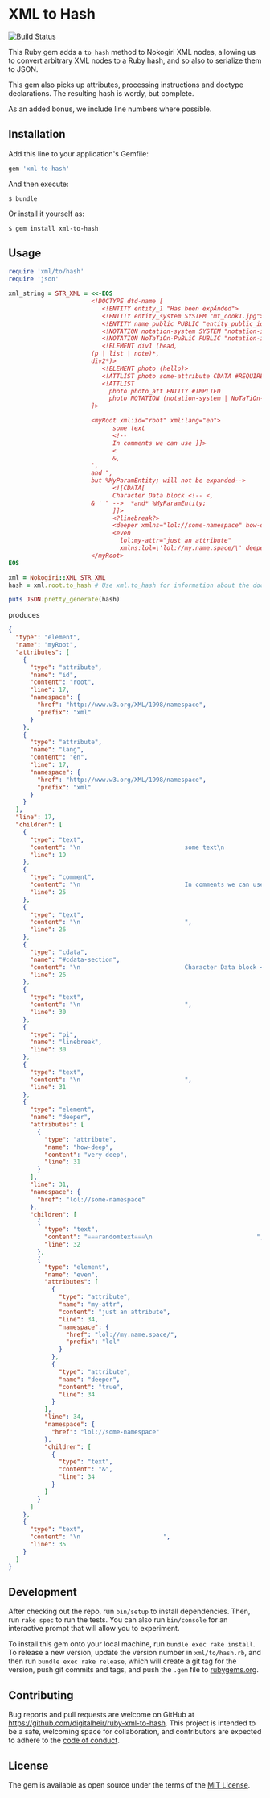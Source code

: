 # XML to Hash
[![Build Status](https://travis-ci.org/digitalheir/ruby-xml-to-hash.svg?branch=master)](https://travis-ci.org/digitalheir/ruby-xml-to-hash)

This Ruby gem adds a `to_hash` method to Nokogiri XML nodes, allowing us to convert arbitrary XML nodes to a Ruby hash,
and so also to serialize them to JSON.

This gem also picks up attributes, processing instructions and doctype declarations. The resulting hash is wordy, but complete.

As an added bonus, we include line numbers where possible.


## Installation

Add this line to your application's Gemfile:

```ruby
gem 'xml-to-hash'
```

And then execute:

    $ bundle

Or install it yourself as:

    $ gem install xml-to-hash

## Usage

```ruby
require 'xml/to/hash'
require 'json'

xml_string = STR_XML = <<-EOS
                       <!DOCTYPE dtd-name [
                          <!ENTITY entity_1 "Has been ëxpÄnded">
                          <!ENTITY entity_system SYSTEM "mt_cook1.jpg">
                          <!ENTITY name_public PUBLIC "entity_public_id" "URI">
                          <!NOTATION notation-system SYSTEM "notation-id-system">
                          <!NOTATION NoTaTiOn-PuBLiC PUBLIC "notation-id-public">
                          <!ELEMENT div1 (head,
                       (p | list | note)*,
                       div2*)>
                          <!ELEMENT photo (hello)>
                          <!ATTLIST photo some-attribute CDATA #REQUIRED>
                          <!ATTLIST
                            photo photo_att ENTITY #IMPLIED
                            photo NOTATION (notation-system | NoTaTiOn-PuBLiC | notation-system) #IMPLIED>
                       ]>

                       <myRoot xml:id="root" xml:lang="en">
                             some text
                             <!--
                             In comments we can use ]]>
                             <
                             &,
                       ',
                       and ",
                       but %MyParamEntity; will not be expanded-->
                             <![CDATA[
                             Character Data block <!-- <,
                       & ' " -->  *and* %MyParamEntity;
                             ]]>
                             <?linebreak?>
                             <deeper xmlns="lol://some-namespace" how-deep="very-deep">☠☠☠randomtext☠☠☠
                             <even
                               lol:my-attr="just an attribute"
                               xmlns:lol=\'lol://my.name.space/\' deeper="true">&amp;</even></deeper>
                       </myRoot>
EOS

xml = Nokogiri::XML STR_XML
hash = xml.root.to_hash # Use xml.to_hash for information about the document, like DTD and stuff

puts JSON.pretty_generate(hash)
```

produces

```json
{
  "type": "element",
  "name": "myRoot",
  "attributes": [
    {
      "type": "attribute",
      "name": "id",
      "content": "root",
      "line": 17,
      "namespace": {
        "href": "http://www.w3.org/XML/1998/namespace",
        "prefix": "xml"
      }
    },
    {
      "type": "attribute",
      "name": "lang",
      "content": "en",
      "line": 17,
      "namespace": {
        "href": "http://www.w3.org/XML/1998/namespace",
        "prefix": "xml"
      }
    }
  ],
  "line": 17,
  "children": [
    {
      "type": "text",
      "content": "\n                             some text\n                             ",
      "line": 19
    },
    {
      "type": "comment",
      "content": "\n                             In comments we can use ]]>\n                             <\n                             &,\n                       ',\n                       and \",\n                       but %MyParamEntity; will not be expanded",
      "line": 25
    },
    {
      "type": "text",
      "content": "\n                             ",
      "line": 26
    },
    {
      "type": "cdata",
      "name": "#cdata-section",
      "content": "\n                             Character Data block <!-- <,\n                       & ' \" -->  *and* %MyParamEntity;\n                             ",
      "line": 26
    },
    {
      "type": "text",
      "content": "\n                             ",
      "line": 30
    },
    {
      "type": "pi",
      "name": "linebreak",
      "line": 30
    },
    {
      "type": "text",
      "content": "\n                             ",
      "line": 31
    },
    {
      "type": "element",
      "name": "deeper",
      "attributes": [
        {
          "type": "attribute",
          "name": "how-deep",
          "content": "very-deep",
          "line": 31
        }
      ],
      "line": 31,
      "namespace": {
        "href": "lol://some-namespace"
      },
      "children": [
        {
          "type": "text",
          "content": "☠☠☠randomtext☠☠☠\n                             ",
          "line": 32
        },
        {
          "type": "element",
          "name": "even",
          "attributes": [
            {
              "type": "attribute",
              "name": "my-attr",
              "content": "just an attribute",
              "line": 34,
              "namespace": {
                "href": "lol://my.name.space/",
                "prefix": "lol"
              }
            },
            {
              "type": "attribute",
              "name": "deeper",
              "content": "true",
              "line": 34
            }
          ],
          "line": 34,
          "namespace": {
            "href": "lol://some-namespace"
          },
          "children": [
            {
              "type": "text",
              "content": "&",
              "line": 34
            }
          ]
        }
      ]
    },
    {
      "type": "text",
      "content": "\n                       ",
      "line": 35
    }
  ]
}
```

## Development

After checking out the repo, run `bin/setup` to install dependencies. Then, run `rake spec` to run the tests. You can also run `bin/console` for an interactive prompt that will allow you to experiment.

To install this gem onto your local machine, run `bundle exec rake install`. To release a new version, update the version number in `xml/to/hash.rb`, and then run `bundle exec rake release`, which will create a git tag for the version, push git commits and tags, and push the `.gem` file to [rubygems.org](https://rubygems.org).

## Contributing

Bug reports and pull requests are welcome on GitHub at https://github.com/digitalheir/ruby-xml-to-hash. This project is intended to be a safe, welcoming space for collaboration, and contributors are expected to adhere to the [code of conduct](CODE_OF_CONDUCT).


## License

The gem is available as open source under the terms of the [MIT License](http://opensource.org/licenses/MIT).

